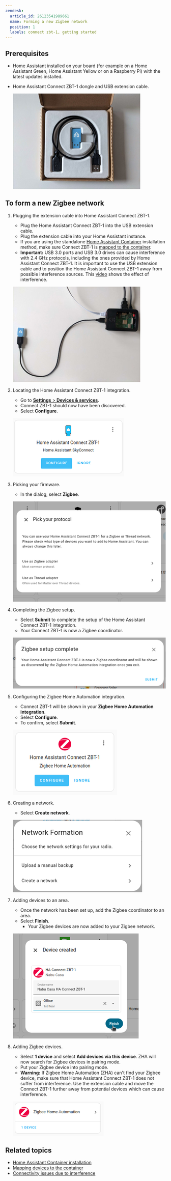 ```yaml
---
zendesk:
  article_id: 26123541989661
  name: Forming a new Zigbee network
  position: 1
  labels: connect zbt-1, getting started
---
```


## Prerequisites

- Home Assistant installed on your board (for example on a Home Assistant Green, Home Assistant Yellow or on a Raspberry Pi) with the latest updates installed.
- Home Assistant Connect&nbsp;ZBT-1 dongle and USB extension cable.

  ![Image showing the Assistant Connect&nbsp;ZBT-1 with the USB extension cable in the original packaging](/static/img/connect-zbt-1/connect-zbt-1-boxed-01.jpg)

## To form a new Zigbee network

1. Plugging the extension cable into Home Assistant Connect&nbsp;ZBT-1.
   - Plug the Home Assistant Connect&nbsp;ZBT-1 into the USB extension cable.
   - Plug the extension cable into your Home Assistant instance.
   - If you are using the standalone [Home Assistant Container](https://www.home-assistant.io/docs/glossary/#home-assistant-container) installation method, make sure Connect ZBT-1 is [mapped to the container](https://www.home-assistant.io/installation/linux#exposing-devices).
   - **Important:** USB 3.0 ports and USB 3.0 drives can cause interference with 2.4 GHz protocols, including the ones provided by Home Assistant Connect ZBT-1. It is important to use the USB extension cable and to position the Home Assistant Connect ZBT-1 away from possible interference sources.
    This [video](/hc/en-us/articles/26124431414557) shows the effect of interference.

    ![Plug the extension cable into Connect ZBT-1](/static/img/connect-zbt-1/connect-zbt-1-raspi-01.jpg)

2. Locating the Home Assistant Connect&nbsp;ZBT-1 integration.
   - Go to [**Settings** > **Devices & services**](https://my.home-assistant.io/redirect/integrations/).
   - Connect ZBT-1 should now have been discovered.
   - Select **Configure**.

   ![Locate the Connect ZBT-1 integration](/static/img/connect-zbt-1/connect-zbt-1-discovered-01.png)

3. Picking your firmware.
   - In the dialog, select **Zigbee**.

   ![Pick your firmware](/static/img/connect-zbt-1/connect-zbt-1_pick_firmware.png)

4. Completing the Zigbee setup.
   - Select **Submit** to complete the setup of the Home Assistant Connect&nbsp;ZBT-1 integration.
   - Your Connect ZBT-1 is now a Zigbee coordinator.

   ![Complete the Zigbee setup](/static/img/connect-zbt-1/connect-zbt-1_complete-zigbee-setup.png)

5. Configuring the Zigbee Home Automation integration.
   - Connect ZBT-1 will be shown in your **Zigbee Home Automation integration**.
   - Select **Configure**.
   - To confirm, select **Submit**.

   ![Configure the Zigbee Home Automation integration](/static/img/connect-zbt-1/connect-zbt-1_zha-discovered.png)

6. Creating a network.
   - Select **Create network**.

   ![Create a network](/static/img/connect-zbt-1/connect-zbt-1_create-network.png)

7. Adding devices to an area.
   - Once the network has been set up, add the Zigbee coordinator to an area.
   - Select **Finish**.
     - Your Zigbee devices are now added to your Zigbee network.

   ![Add devices to area](/static/img/connect-zbt-1/connect-zbt-1-discovered-04.png)

8. Adding Zigbee devices.
   - Select **1 device** and select **Add devices via this device**. ZHA will now search for Zigbee devices in pairing mode.
   - Put your Zigbee device into pairing mode.
   - **Warning:** If Zigbee Home Automation (ZHA) can't find your Zigbee device, make sure that Home Assistant Connect&nbsp;ZBT-1 does not suffer from interference. Use the extension cable and move the Connect&nbsp;ZBT-1 further away from potential devices which can cause interference.

   ![Add Zigbee devices](/static/img/connect-zbt-1/connect-zbt-1-discovered-05.png)

## Related topics

- [Home Assistant Container installation](https://www.home-assistant.io/docs/glossary/#home-assistant-container)
- [Mapping devices to the container](https://www.home-assistant.io/installation/linux#exposing-devices)
- [Connectivity issues due to interference](/hc/en-us/articles/26124431414557)